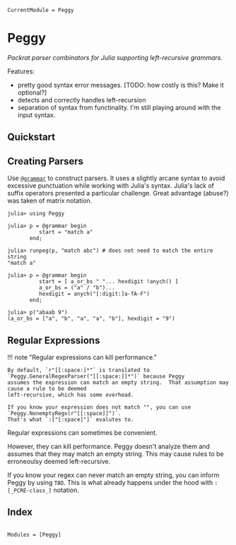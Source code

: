```@meta
CurrentModule = Peggy
```
# Peggy

*Packrat parser combinators for Julia supporting left-recursive grammars.*

Features:

- pretty good syntax error messages. [TODO: how costly is this? Make it optional?]
- detects and correctly handles left-recursion
- separation of syntax from functinality.  I'm still playing around with the input syntax.

## Quickstart
## Creating Parsers

Use [`@grammar`](@ref) to construct parsers.  It uses a slightly arcane syntax to avoid 
excessive punctuation while working with Julia's syntax. Julia's lack of suffix operators 
presented a particular challenge. Great advantage (abuse?) was taken of matrix notation.

```jldoctest
julia> using Peggy

julia> p = @grammar begin
          start = "match a"
       end;

julia> runpeg(p, "match abc") # does not need to match the entire string
"match a"

julia> p = @grammar begin
          start = [ a_or_bs " "... hexdigit !anych() ]
          a_or_bs = ("a" / "b")...
          hexdigit = anych("[:digit:]a-fA-F")
       end;

julia> p("abaab 9")
(a_or_bs = ["a", "b", "a", "a", "b"], hexdigit = "9")
```

## Regular Expressions

!!! note "Regular expressions can kill performance."

    By default, `r"[[:space:]*"` is translated to `Peggy.GeneralRegexParser("[[:space:]]*")` because Peggy
    assumes the expression can match an empty string.  That assumption may cause a rule to be deemed
    left-recursive, which has some overhead.  

    If you know your expression does not match "", you can use `Peggy.NonemptyRegx(r"[[:space]]")`.  
    That's what `:["[:space]"]` evalutes to.



Regular expressions can sometimes be convenient.  

However, they can kill performance.  Peggy doesn't analyze them and assumes that they may match an empty string.
This may cause rules to be erroneoulsy deemed left-recursive.

If you know your regex can never match an empty string, you can inform Peggy by using `TBD`.  This is what
already happens under the hood with `:[_PCRE-class_]` notation.

## Index
```@index
```

```@autodocs
Modules = [Peggy]
```
